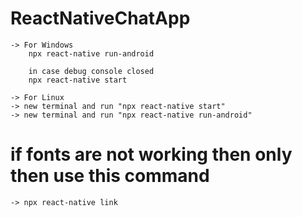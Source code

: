 # ReactNativeChatApp
    -> For Windows
        npx react-native run-android
    
        in case debug console closed
        npx react-native start

    -> For Linux
    -> new terminal and run "npx react-native start"
    -> new terminal and run "npx react-native run-android"


# if fonts are not working then only then use this command
    -> npx react-native link